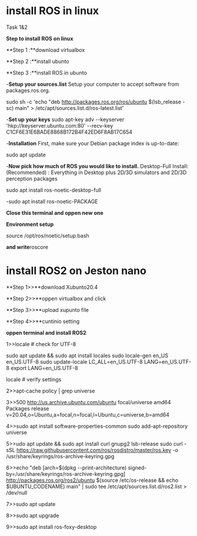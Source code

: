 # install ROS in linux
Task 1&2

**Step to install ROS on linux**


 **Step 1 :**download virtualbox


**Step 2 :**install ubunto


**Step 3 :**install ROS in ubunto


 -**Setup your sources.list**
Setup your computer to accept software from packages.ros.org.


sudo sh -c 'echo "deb http://packages.ros.org/ros/ubuntu $(lsb_release -sc) main" > /etc/apt/sources.list.d/ros-latest.list'


 -**Set up your keys**
 sudo apt-key adv --keyserver 'hkp://keyserver.ubuntu.com:80' --recv-key C1CF6E31E6BADE8868B172B4F42ED6F8AB17C654
 
 
 -**Installation**
 First, make sure your Debian package index is up-to-date:

sudo apt update


 -**Now pick how much of ROS you would like to install.**
 Desktop-Full Install: (Recommended) : Everything in Desktop plus 2D/3D simulators and 2D/3D perception packages

sudo apt install ros-noetic-desktop-full


 -sudo apt install ros-noetic-PACKAGE
 
 **Close this terminal and oppen new one**
 
 
 **Environment setup**
 
 source /opt/ros/noetic/setup.bash
 
 
 **and write**roscore
 
 
 # install ROS2 on Jeston nano
 
 
 **Step 1>>**download Xubunto20.4
 
 
 **Step 2>>**oppen virtualbox and click <new> 
 
 
 **Step 3>>**upload xupunto file
 
 
 **Step 4>>**cuntinio setting
 
 
 **oppen terminal and install ROS2**
 
 
 1>>locale  # check for UTF-8

sudo apt update && sudo apt install locales
sudo locale-gen en_US en_US.UTF-8
sudo update-locale LC_ALL=en_US.UTF-8 LANG=en_US.UTF-8
export LANG=en_US.UTF-8

locale  # verify settings
 
 
 2>>apt-cache policy | grep universe
 
 
 3>>500 http://us.archive.ubuntu.com/ubuntu focal/universe amd64 Packages
    release v=20.04,o=Ubuntu,a=focal,n=focal,l=Ubuntu,c=universe,b=amd64
 
 
 4>>sudo apt install software-properties-common
sudo add-apt-repository universe
 
 
 5>>udo apt update && sudo apt install curl gnupg2 lsb-release
sudo curl -sSL https://raw.githubusercontent.com/ros/rosdistro/master/ros.key  -o /usr/share/keyrings/ros-archive-keyring.gpg
 
 
 6>>echo "deb [arch=$(dpkg --print-architecture) signed-by=/usr/share/keyrings/ros-archive-keyring.gpg] http://packages.ros.org/ros2/ubuntu $(source /etc/os-release && echo $UBUNTU_CODENAME) main" | sudo tee /etc/apt/sources.list.d/ros2.list > /dev/null
 
 
 7>>sudo apt update
 
 
 8>>sudo apt upgrade
 
 
 9>>sudo apt install ros-foxy-desktop
 
 
